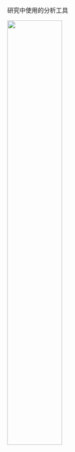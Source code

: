 研究中使用的分析工具
<p>
  <img src="https://github.com/jerryyehself/Python-thesis/blob/main/RR_19-1.png?raw=true" height="50%"></img>
 </p>
